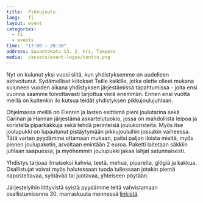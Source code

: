 ```yaml
---
title:  Pikkujoulu
lang:   fi
layout: event
categories:
  - fi
  - events
time:  "17:00 – 20:30"
address: Suvantokatu 13. 2. krs, Tampere
media:  /assets/event-logos/tonttu.png
---
```


Nyt on kulunut yksi vuosi siitä, kun yhdistyksemme on uudelleen aktivoitunut. Sydämelliset kiitokset Teille kaikille, jotka olette olleet mukana kuluneen vuoden aikana yhdistyksen järjestämissä tapahtumissa - joita ensi vuonna saamme toivottavasti tarjottua vielä enemmän. Ennen ensi vuotta meillä on kuitenkin ilo kutsua teidät yhdistyksen pikkujoulujuhlaan.

Ohjelmassa meillä on Elennin ja lasten esittämä pieni joulutarina sekä Carinan ja Hannan järjestämä askartelutuokio, jossa on mahdollista leipoa ja koristella piparkakkuja sekä tehdä perinteisiä joulukoristeita. Myös itse joulupukki on lupautunut pistäytymään pikkujouluihin jossakin vaiheessa. Tätä varten pyydämme ottamaan mukaan, paitsi paljon iloista mieltä, myös pienen joulupaketin, arvoltaan enintään 2 euroa. Paketti laitetaan säkkiin juhlaan saapuessa, ja myöhemmin joulupukki jakaa lahjat satunnaisesti.

Yhdistys tarjoaa ilmaiseksi kahvia, teetä, mehua, pipareita, glögiä ja kakkua. Osallistujat voivat myös halutessaan tuoda tullessaan jotakin pientä naposteltavaa, syötävää tai juotavaa, yhteiseen pöytään.

Järjestelyihin liittyvistä syistä pyydämme teitä vahvistamaan osallistumisenne 30. marraskuuta mennessä [linkistä](http://doodle.com/yakxq8w88afx4rup).